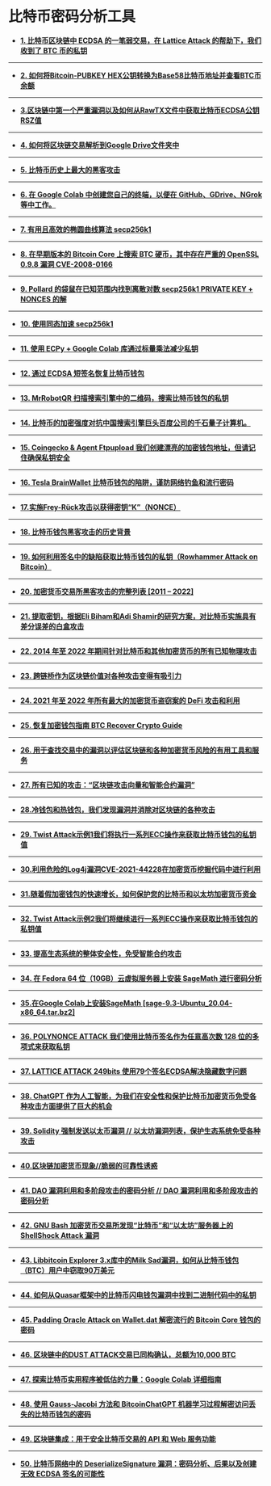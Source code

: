 # 比特币密码分析工具

<!-- wp:list -->
<ul><!-- wp:list-item -->
<li><strong><a href="https://cn.cryptodeeptech.ru/lattice-attack/" target="_blank" rel="noreferrer noopener">1. 比特币区块链中 ECDSA 的一笔弱交易，在 Lattice Attack 的帮助下，我们收到了 BTC 币的私钥</a></strong></li>
<!-- /wp:list-item --></ul>
<!-- /wp:list -->

<!-- wp:separator -->
<hr class="wp-block-separator has-alpha-channel-opacity"/>
<!-- /wp:separator -->

<!-- wp:list -->
<ul><!-- wp:list-item -->
<li><strong><a href="https://cn.cryptodeeptech.ru/check-bitcoin-address-balance/" target="_blank" rel="noreferrer noopener">2. 如何将Bitcoin-PUBKEY HEX公钥转换为Base58比特币地址并查看BTC币余额</a></strong></li>
<!-- /wp:list-item --></ul>
<!-- /wp:list -->

<!-- wp:separator -->
<hr class="wp-block-separator has-alpha-channel-opacity"/>
<!-- /wp:separator -->

<!-- wp:list -->
<ul><!-- wp:list-item -->
<li><strong><a href="https://cn.cryptodeeptech.ru/break-ecdsa-cryptography/" target="_blank" rel="noreferrer noopener">3.区块链中第一个严重漏洞以及如何从RawTX文件中获取比特币ECDSA公钥RSZ值</a></strong></li>
<!-- /wp:list-item --></ul>
<!-- /wp:list -->

<!-- wp:separator -->
<hr class="wp-block-separator has-alpha-channel-opacity"/>
<!-- /wp:separator -->

<!-- wp:list -->
<ul><!-- wp:list-item -->
<li><strong><a href="https://cn.cryptodeeptech.ru/blockchain-google-drive/" target="_blank" rel="noreferrer noopener">4. 如何将区块链交易解析到Google Drive文件夹中</a></strong></li>
<!-- /wp:list-item --></ul>
<!-- /wp:list -->

<!-- wp:separator -->
<hr class="wp-block-separator has-alpha-channel-opacity"/>
<!-- /wp:separator -->

<!-- wp:list -->
<ul><!-- wp:list-item -->
<li><strong><a href="https://cn.cryptodeeptech.ru/bitcoin-wallet-silk-road/" target="_blank" rel="noreferrer noopener">5. 比特币历史上最大的黑客攻击</a></strong></li>
<!-- /wp:list-item --></ul>
<!-- /wp:list -->

<!-- wp:separator -->
<hr class="wp-block-separator has-alpha-channel-opacity"/>
<!-- /wp:separator -->

<!-- wp:list -->
<ul><!-- wp:list-item -->
<li><strong><a href="https://cn.cryptodeeptech.ru/terminal-google-colab/" target="_blank" rel="noreferrer noopener">6. 在 Google Colab 中创建您自己的终端，以便在 GitHub、GDrive、NGrok 等中工作。</a></strong></li>
<!-- /wp:list-item --></ul>
<!-- /wp:list -->

<!-- wp:separator -->
<hr class="wp-block-separator has-alpha-channel-opacity"/>
<!-- /wp:separator -->

<!-- wp:list -->
<ul><!-- wp:list-item -->
<li><strong><a href="https://cn.cryptodeeptech.ru/algorithms-for-secp256k/" target="_blank" rel="noreferrer noopener">7. 有用且高效的椭圆曲线算法 secp256k1</a></strong></li>
<!-- /wp:list-item --></ul>
<!-- /wp:list -->

<!-- wp:separator -->
<hr class="wp-block-separator has-alpha-channel-opacity"/>
<!-- /wp:separator -->

<!-- wp:list -->
<ul><!-- wp:list-item -->
<li><strong><a href="https://cn.cryptodeeptech.ru/vulnerable-openssl/" target="_blank" rel="noreferrer noopener">8. 在早期版本的 Bitcoin Core 上搜索 BTC 硬币，其中存在严重的 OpenSSL 0.9.8 漏洞 CVE-2008-0166</a></strong></li>
<!-- /wp:list-item --></ul>
<!-- /wp:list -->

<!-- wp:separator -->
<hr class="wp-block-separator has-alpha-channel-opacity"/>
<!-- /wp:separator -->

<!-- wp:list -->
<ul><!-- wp:list-item -->
<li><strong><a href="https://cn.cryptodeeptech.ru/kangaroo/" target="_blank" rel="noreferrer noopener">9. Pollard 的袋鼠在已知范围内找到离散对数 secp256k1 PRIVATE KEY + NONCES 的解</a></strong></li>
<!-- /wp:list-item --></ul>
<!-- /wp:list -->

<!-- wp:separator -->
<hr class="wp-block-separator has-alpha-channel-opacity"/>
<!-- /wp:separator -->

<!-- wp:list -->
<ul><!-- wp:list-item -->
<li><strong><a href="https://cn.cryptodeeptech.ru/endomorphism/" target="_blank" rel="noreferrer noopener">10. 使用同态加速 secp256k1</a></strong></li>
<!-- /wp:list-item --></ul>
<!-- /wp:list -->

<!-- wp:separator -->
<hr class="wp-block-separator has-alpha-channel-opacity"/>
<!-- /wp:separator -->

<!-- wp:list -->
<ul><!-- wp:list-item -->
<li><strong><a href="https://cn.cryptodeeptech.ru/reduce-private-key/" target="_blank" rel="noreferrer noopener">11. 使用 ECPy + Google Colab 库通过标量乘法减少私钥</a></strong></li>
<!-- /wp:list-item --></ul>
<!-- /wp:list -->

<!-- wp:separator -->
<hr class="wp-block-separator has-alpha-channel-opacity"/>
<!-- /wp:separator -->

<!-- wp:list -->
<ul><!-- wp:list-item -->
<li><strong><a href="https://cn.cryptodeeptech.ru/shortest-ecdsa-signature/" target="_blank" rel="noreferrer noopener">12. 通过 ECDSA 短签名恢复比特币钱包</a></strong></li>
<!-- /wp:list-item --></ul>
<!-- /wp:list -->

<!-- wp:separator -->
<hr class="wp-block-separator has-alpha-channel-opacity"/>
<!-- /wp:separator -->

<!-- wp:list -->
<ul><!-- wp:list-item -->
<li><strong><a href="https://cn.cryptodeeptech.ru/mr-robot-qr/" target="_blank" rel="noreferrer noopener">13. MrRobotQR 扫描搜索引擎中的二维码，搜索比特币钱包的私钥</a></strong></li>
<!-- /wp:list-item --></ul>
<!-- /wp:list -->

<!-- wp:separator -->
<hr class="wp-block-separator has-alpha-channel-opacity"/>
<!-- /wp:separator -->

<!-- wp:list -->
<ul><!-- wp:list-item -->
<li><strong><a href="https://cn.cryptodeeptech.ru/quantum-computer-qianshi/" target="_blank" rel="noreferrer noopener">14. 比特币的加密强度对抗中国搜索引擎巨头百度公司的千石量子计算机。</a></strong></li>
<!-- /wp:list-item --></ul>
<!-- /wp:list -->

<!-- wp:separator -->
<hr class="wp-block-separator has-alpha-channel-opacity"/>
<!-- /wp:separator -->

<!-- wp:list -->
<ul><!-- wp:list-item -->
<li><strong><a href="https://cn.cryptodeeptech.ru/coingecko-agent-ftpupload/" target="_blank" rel="noreferrer noopener">15. Coingecko &amp; Agent Ftpupload 我们创建漂亮的加密钱包地址，但请记住确保私钥安全</a></strong></li>
<!-- /wp:list-item --></ul>
<!-- /wp:list -->

<!-- wp:separator -->
<hr class="wp-block-separator has-alpha-channel-opacity"/>
<!-- /wp:separator -->

<!-- wp:list -->
<ul><!-- wp:list-item -->
<li><strong><a href="https://cn.cryptodeeptech.ru/tesla-brainwallet/" target="_blank" rel="noreferrer noopener">16. Tesla BrainWallet 比特币钱包的陷阱，谨防网络钓鱼和流行密码</a></strong></li>
<!-- /wp:list-item --></ul>
<!-- /wp:list -->

<!-- wp:separator -->
<hr class="wp-block-separator has-alpha-channel-opacity"/>
<!-- /wp:separator -->

<!-- wp:list -->
<ul><!-- wp:list-item -->
<li><strong><a href="https://cn.cryptodeeptech.ru/frey-ruck-attack/" target="_blank" rel="noreferrer noopener">17.实施Frey-Rück攻击以获得密钥“K”（NONCE）</a></strong></li>
<!-- /wp:list-item --></ul>
<!-- /wp:list -->

<!-- wp:separator -->
<hr class="wp-block-separator has-alpha-channel-opacity"/>
<!-- /wp:separator -->

<!-- wp:list -->
<ul><!-- wp:list-item -->
<li><strong><a href="https://cn.cryptodeeptech.ru/history/" target="_blank" rel="noreferrer noopener">18. 比特币钱包黑客攻击的历史背景</a></strong></li>
<!-- /wp:list-item --></ul>
<!-- /wp:list -->

<!-- wp:separator -->
<hr class="wp-block-separator has-alpha-channel-opacity"/>
<!-- /wp:separator -->

<!-- wp:list -->
<ul><!-- wp:list-item -->
<li><strong><a href="https://cn.cryptodeeptech.ru/rowhammer-attack/" target="_blank" rel="noreferrer noopener">19. 如何利用签名中的缺陷获取比特币钱包的私钥（Rowhammer Attack on Bitcoin）</a></strong></li>
<!-- /wp:list-item --></ul>
<!-- /wp:list -->

<!-- wp:separator -->
<hr class="wp-block-separator has-alpha-channel-opacity"/>
<!-- /wp:separator -->

<!-- wp:list -->
<ul><!-- wp:list-item -->
<li><strong><a href="https://cn.cryptodeeptech.ru/exchange-hacks/" target="_blank" rel="noreferrer noopener">20. 加密货币交易所黑客攻击的完整列表 [2011 – 2022]</a></strong></li>
<!-- /wp:list-item --></ul>
<!-- /wp:list -->

<!-- wp:separator -->
<hr class="wp-block-separator has-alpha-channel-opacity"/>
<!-- /wp:separator -->

<!-- wp:list -->
<ul><!-- wp:list-item -->
<li><strong><a href="https://cn.cryptodeeptech.ru/whitebox-attack/" target="_blank" rel="noreferrer noopener">21. 提取密钥，根据Eli Biham和Adi Shamir的研究方案，对比特币实施具有差分误差的白盒攻击</a></strong></li>
<!-- /wp:list-item --></ul>
<!-- /wp:list -->

<!-- wp:separator -->
<hr class="wp-block-separator has-alpha-channel-opacity"/>
<!-- /wp:separator -->

<!-- wp:list -->
<ul><!-- wp:list-item -->
<li><strong><a href="https://cn.cryptodeeptech.ru/physical-bitcoin-attacks/" target="_blank" rel="noreferrer noopener">22. 2014 年至 2022 年期间针对比特币和其他加密货币的所有已知物理攻击</a></strong></li>
<!-- /wp:list-item --></ul>
<!-- /wp:list -->

<!-- wp:separator -->
<hr class="wp-block-separator has-alpha-channel-opacity"/>
<!-- /wp:separator -->

<!-- wp:list -->
<ul><!-- wp:list-item -->
<li><strong><a href="https://cn.cryptodeeptech.ru/cross-chain-bridge/" target="_blank" rel="noreferrer noopener">23. 跨链桥作为区块链价值对各种攻击变得有吸引力</a></strong></li>
<!-- /wp:list-item --></ul>
<!-- /wp:list -->

<!-- wp:separator -->
<hr class="wp-block-separator has-alpha-channel-opacity"/>
<!-- /wp:separator -->

<!-- wp:list -->
<ul><!-- wp:list-item -->
<li><strong><a href="https://cn.cryptodeeptech.ru/defi-attacks/" target="_blank" rel="noreferrer noopener">24. 2021 年至 2022 年所有最大的加密货币盗窃案的 DeFi 攻击和利用</a></strong></li>
<!-- /wp:list-item --></ul>
<!-- /wp:list -->

<!-- wp:separator -->
<hr class="wp-block-separator has-alpha-channel-opacity"/>
<!-- /wp:separator -->

<!-- wp:list -->
<ul><!-- wp:list-item -->
<li><strong><a href="https://cn.cryptodeeptech.ru/btc-recover-crypto-guide/" target="_blank" rel="noreferrer noopener">25. 恢复加密钱包指南 BTC Recover Crypto Guide</a></strong></li>
<!-- /wp:list-item --></ul>
<!-- /wp:list -->

<!-- wp:separator -->
<hr class="wp-block-separator has-alpha-channel-opacity"/>
<!-- /wp:separator -->

<!-- wp:list -->
<ul><!-- wp:list-item -->
<li><strong><a href="https://cn.cryptodeeptech.ru/crypto-risk-scoring/" target="_blank" rel="noreferrer noopener">26. 用于查找交易中的漏洞以评估区块链和各种加密货币风险的有用工具和服务</a></strong></li>
<!-- /wp:list-item --></ul>
<!-- /wp:list -->

<!-- wp:separator -->
<hr class="wp-block-separator has-alpha-channel-opacity"/>
<!-- /wp:separator -->

<!-- wp:list -->
<ul><!-- wp:list-item -->
<li><strong><a href="https://cn.cryptodeeptech.ru/blockchain-attack-vectors/" target="_blank" rel="noreferrer noopener">27. 所有已知的攻击：“区块链攻击向量和智能合约漏洞”</a></strong></li>
<!-- /wp:list-item --></ul>
<!-- /wp:list -->

<!-- wp:separator -->
<hr class="wp-block-separator has-alpha-channel-opacity"/>
<!-- /wp:separator -->

<!-- wp:list -->
<ul><!-- wp:list-item -->
<li><strong><a href="https://cn.cryptodeeptech.ru/cold-and-hot-wallets/" target="_blank" rel="noreferrer noopener">28.冷钱包和热钱包，我们发现漏洞并消除对区块链的各种攻击</a></strong></li>
<!-- /wp:list-item --></ul>
<!-- /wp:list -->

<!-- wp:separator -->
<hr class="wp-block-separator has-alpha-channel-opacity"/>
<!-- /wp:separator -->

<!-- wp:list -->
<ul><!-- wp:list-item -->
<li><strong><a href="https://cn.cryptodeeptech.ru/twist-attack/" target="_blank" rel="noreferrer noopener">29. Twist Attack示例1我们将执行一系列ECC操作来获取比特币钱包的私钥值</a></strong></li>
<!-- /wp:list-item --></ul>
<!-- /wp:list -->

<!-- wp:separator -->
<hr class="wp-block-separator has-alpha-channel-opacity"/>
<!-- /wp:separator -->

<!-- wp:list -->
<ul><!-- wp:list-item -->
<li><strong><a href="https://cn.cryptodeeptech.ru/log4j-vulnerability/" target="_blank" rel="noreferrer noopener">30.利用危险的Log4j漏洞CVE-2021-44228在加密货币挖掘代码中进行利用</a></strong></li>
<!-- /wp:list-item --></ul>
<!-- /wp:list -->

<!-- wp:separator -->
<hr class="wp-block-separator has-alpha-channel-opacity"/>
<!-- /wp:separator -->

<!-- wp:list -->
<ul><!-- wp:list-item -->
<li><strong><a href="https://cn.cryptodeeptech.ru/crypto-wallet-protection/" target="_blank" rel="noreferrer noopener">31.随着假加密钱包的快速增长，如何保护您的比特币和以太坊加密货币资金</a></strong></li>
<!-- /wp:list-item --></ul>
<!-- /wp:list -->

<!-- wp:separator -->
<hr class="wp-block-separator has-alpha-channel-opacity"/>
<!-- /wp:separator -->

<!-- wp:list -->
<ul><!-- wp:list-item -->
<li><strong><a href="https://cn.cryptodeeptech.ru/twist-attack-2/" target="_blank" rel="noreferrer noopener">32. Twist Attack示例2我们将继续进行一系列ECC操作来获取比特币钱包的私钥值</a></strong></li>
<!-- /wp:list-item --></ul>
<!-- /wp:list -->

<!-- wp:separator -->
<hr class="wp-block-separator has-alpha-channel-opacity"/>
<!-- /wp:separator -->

<!-- wp:list -->
<ul><!-- wp:list-item -->
<li><strong><a href="https://cn.cryptodeeptech.ru/improving-overall-security/" target="_blank" rel="noreferrer noopener">33. 提高生态系统的整体安全性，免受智能合约攻击</a></strong></li>
<!-- /wp:list-item --></ul>
<!-- /wp:list -->

<!-- wp:separator -->
<hr class="wp-block-separator has-alpha-channel-opacity"/>
<!-- /wp:separator -->

<!-- wp:list -->
<ul><!-- wp:list-item -->
<li><strong><a href="https://cn.cryptodeeptech.ru/install-sagemath-on-fedora/" target="_blank" rel="noreferrer noopener">34. 在 Fedora 64 位（10GB）云虚拟服务器上安装 SageMath 进行密码分析</a></strong></li>
<!-- /wp:list-item --></ul>
<!-- /wp:list -->

<!-- wp:separator -->
<hr class="wp-block-separator has-alpha-channel-opacity"/>
<!-- /wp:separator -->

<!-- wp:list -->
<ul><!-- wp:list-item -->
<li><strong><a href="https://cn.cryptodeeptech.ru/install-sagemath-in-google-colab/" target="_blank" rel="noreferrer noopener">35.在Google Colab上安装SageMath [sage-9.3-Ubuntu_20.04-x86_64.tar.bz2]</a></strong></li>
<!-- /wp:list-item --></ul>
<!-- /wp:list -->

<!-- wp:separator -->
<hr class="wp-block-separator has-alpha-channel-opacity"/>
<!-- /wp:separator -->

<!-- wp:list -->
<ul><!-- wp:list-item -->
<li><strong><a href="https://cn.cryptodeeptech.ru/polynonce-attack/" target="_blank" rel="noreferrer noopener">36. POLYNONCE ATTACK 我们使用比特币签名作为任意高次数 128 位的多项式来获取私钥</a></strong></li>
<!-- /wp:list-item --></ul>
<!-- /wp:list -->

<!-- wp:separator -->
<hr class="wp-block-separator has-alpha-channel-opacity"/>
<!-- /wp:separator -->

<!-- wp:list -->
<ul><!-- wp:list-item -->
<li><strong><a href="https://cn.cryptodeeptech.ru/lattice-attack-249bits/" target="_blank" rel="noreferrer noopener">37. LATTICE ATTACK 249bits 使用79个签名ECDSA解决隐藏数字问题</a></strong></li>
<!-- /wp:list-item --></ul>
<!-- /wp:list -->

<!-- wp:separator -->
<hr class="wp-block-separator has-alpha-channel-opacity"/>
<!-- /wp:separator -->

<!-- wp:list -->
<ul><!-- wp:list-item -->
<li><strong><a href="https://cn.cryptodeeptech.ru/chatgpt-bitcoin/" target="_blank" rel="noreferrer noopener">38. ChatGPT 作为人工智能，为我们在安全性和保护比特币加密货币免受各种攻击方面提供了巨大的机会</a></strong></li>
<!-- /wp:list-item --></ul>
<!-- /wp:list -->

<!-- wp:separator -->
<hr class="wp-block-separator has-alpha-channel-opacity"/>
<!-- /wp:separator -->

<!-- wp:list -->
<ul><!-- wp:list-item -->
<li><strong><a href="https://cn.cryptodeeptech.ru/solidity-forcibly-send-ether-vulnerability/" target="_blank" rel="noreferrer noopener">39. Solidity 强制发送以太币漏洞 // 以太坊漏洞列表，保护生态系统免受各种攻击</a></strong></li>
<!-- /wp:list-item --></ul>
<!-- /wp:list -->

<!-- wp:separator -->
<hr class="wp-block-separator has-alpha-channel-opacity"/>
<!-- /wp:separator -->

<!-- wp:list -->
<ul><!-- wp:list-item -->
<li><strong><a href="https://cn.cryptodeeptech.ru/solidity-vulnerable-honeypots/" target="_blank" rel="noreferrer noopener">40.区块链加密货币现象//脆弱的可靠性诱惑</a></strong></li>
<!-- /wp:list-item --></ul>
<!-- /wp:list -->

<!-- wp:separator -->
<hr class="wp-block-separator has-alpha-channel-opacity"/>
<!-- /wp:separator -->

<!-- wp:list -->
<ul><!-- wp:list-item -->
<li><strong><a href="https://cn.cryptodeeptech.ru/dao-exploit/" target="_blank" rel="noreferrer noopener">41. DAO 漏洞利用和多阶段攻击的密码分析 // DAO 漏洞利用和多阶段攻击的密码分析</a></strong></li>
<!-- /wp:list-item --></ul>
<!-- /wp:list -->

<!-- wp:separator -->
<hr class="wp-block-separator has-alpha-channel-opacity"/>
<!-- /wp:separator -->

<!-- wp:list -->
<ul><!-- wp:list-item -->
<li><strong><a href="https://cn.cryptodeeptech.ru/shellshock-attack-on-bitcoin/" target="_blank" rel="noreferrer noopener">42. GNU Bash 加密货币交易所发现“比特币”和“以太坊”服务器上的 ShellShock Attack 漏洞</a></strong></li>
<!-- /wp:list-item --></ul>
<!-- /wp:list -->

<!-- wp:separator -->
<hr class="wp-block-separator has-alpha-channel-opacity"/>
<!-- /wp:separator -->

<!-- wp:list -->
<ul><!-- wp:list-item -->
<li><strong><a href="https://cn.cryptodeeptech.ru/milk-sad-vulnerability-in-libbitcoin-explorer/" target="_blank" rel="noreferrer noopener">43. Libbitcoin Explorer 3.x库中的Milk Sad漏洞，如何从比特币钱包（BTC）用户中窃取90万美元</a></strong></li>
<!-- /wp:list-item --></ul>
<!-- /wp:list -->

<!-- wp:separator -->
<hr class="wp-block-separator has-alpha-channel-opacity"/>
<!-- /wp:separator -->

<!-- wp:list -->
<ul><!-- wp:list-item -->
<li><strong><a href="https://cn.cryptodeeptech.ru/bitcoin-lightning-wallet-vulnerability/" target="_blank" rel="noreferrer noopener">44. 如何从Quasar框架中的比特币闪电钱包漏洞中找到二进制代码中的私钥</a></strong></li>
<!-- /wp:list-item --></ul>
<!-- /wp:list -->

<!-- wp:separator -->
<hr class="wp-block-separator has-alpha-channel-opacity"/>
<!-- /wp:separator -->

<!-- wp:list -->
<ul><!-- wp:list-item -->
<li><strong><a href="https://cn.cryptodeeptech.ru/padding-oracle-attack-on-wallet-dat/" target="_blank" rel="noreferrer noopener">45. Padding Oracle Attack on Wallet.dat 解密流行的 Bitcoin Core 钱包的密码</a></strong></li>
<!-- /wp:list-item --></ul>
<!-- /wp:list -->

<!-- wp:separator -->
<hr class="wp-block-separator has-alpha-channel-opacity"/>
<!-- /wp:separator -->

<!-- wp:list -->
<ul><!-- wp:list-item -->
<li><strong><a href="https://cn.cryptodeeptech.ru/dustattack/" target="_blank" rel="noreferrer noopener">46. ​​区块链中的DUST ATTACK交易已同构确认，总额为10,000 BTC</a></strong></li>
<!-- /wp:list-item --></ul>
<!-- /wp:list -->

<!-- wp:separator -->
<hr class="wp-block-separator has-alpha-channel-opacity"/>
<!-- /wp:separator -->

<!-- wp:list -->
<ul><!-- wp:list-item -->
<li><strong><a href="https://cn.cryptodeeptech.ru/bitcoin-utilities/" target="_blank" rel="noreferrer noopener">47. 探索比特币实用程序被低估的力量：Google Colab 详细指南</a></strong></li>
<!-- /wp:list-item --></ul>
<!-- /wp:list -->

<!-- wp:separator -->
<hr class="wp-block-separator has-alpha-channel-opacity"/>
<!-- /wp:separator -->

<!-- wp:list -->
<ul><!-- wp:list-item -->
<li><strong><a href="https://cn.cryptodeeptech.ru/gauss-jacobi-method/" target="_blank" rel="noreferrer noopener">48. 使用 Gauss-Jacobi 方法和 BitcoinChatGPT 机器学习过程解密访问丢失的比特币钱包的密码</a></strong></li>
<!-- /wp:list-item --></ul>
<!-- /wp:list -->

<!-- wp:separator -->
<hr class="wp-block-separator has-alpha-channel-opacity"/>
<!-- /wp:separator -->

<!-- wp:list -->
<ul><!-- wp:list-item -->
<li><strong><a href="https://cn.cryptodeeptech.ru/blockchain-api-and-web-services/" target="_blank" rel="noreferrer noopener">49. 区块链集成：用于安全比特币交易的 API 和 Web 服务功能</a></strong></li>
<!-- /wp:list-item --></ul>
<!-- /wp:list -->

<!-- wp:separator -->
<hr class="wp-block-separator has-alpha-channel-opacity"/>
<!-- /wp:separator -->

<!-- wp:list -->
<ul><!-- wp:list-item -->
<li><strong><a href="https://cn.cryptodeeptech.ru/deserialize-signature-vulnerability-bitcoin/" target="_blank" rel="noreferrer noopener">50. 比特币网络中的 DeserializeSignature 漏洞：密码分析、后果以及创建无效 ECDSA 签名的可能性</a></strong></li>
<!-- /wp:list-item --></ul>
<!-- /wp:list -->
